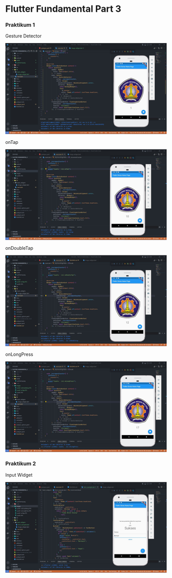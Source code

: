 # Flutter Fundamental Part 3
### Praktikum 1

Gesture Detector

![](images/prak1.JPG)

onTap

![](images/prak1%20onTap.JPG)

onDoubleTap

![](images/prak1%20onDoubletap.JPG)

onLongPress

![](images/prak1%20onLongPress.JPG)

### Praktikum 2

Input Widget

![](images/prak2.JPG)